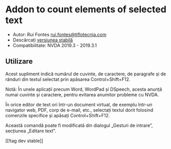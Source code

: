 # Addon to count elements of selected text #

* Autor: Rui Fontes <rui.fontes@tiflotecnia.com>
* Descărcați [versiunea stabilă][1]
* Compatibilitate: NVDA 2019.3 - 2019.3.1

## Utilizare ##
Acest supliment indică numărul de cuvinte, de caractere, de paragrafe și de
rânduri din textul selectat prin apăsarea Control+Shift+F12.

Notă: În unele aplicații precum Word, WordPad și DSpeech, acesta anunță
numai cuvinte și caractere, pentru evitarea anumitor probleme cu NVDA.

În orice editor de text ori într-un document virtual, de exemplu într-un
navigator web, PDF, corp de e-mail, etc., selectați textul dorit folosind
comenzile specifice și apăsați Control+Shift+F12.

Această comandă poate fi modificată din dialogul „Gesturi de intrare”,
secțiunea „Editare text”.

[[!tag dev stable]]

[1]: https://addons.nvda-project.org/files/get.php?file=wc

